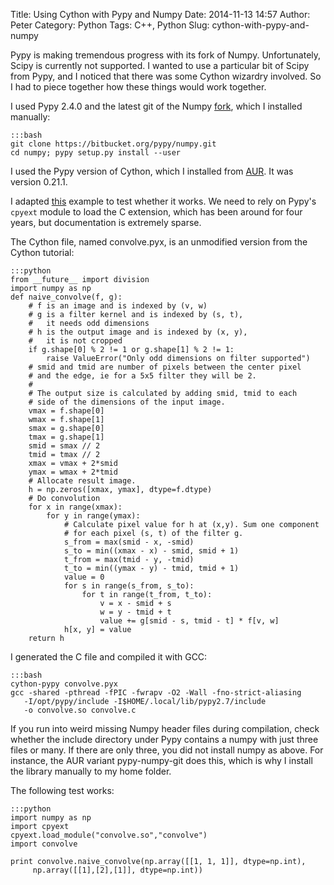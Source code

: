 Title: Using Cython with Pypy and Numpy
Date: 2014-11-13 14:57
Author: Peter
Category: Python
Tags: C++, Python
Slug: cython-with-pypy-and-numpy

Pypy is making tremendous progress with its fork of Numpy.
Unfortunately, Scipy is currently not supported. I wanted to use a
particular bit of Scipy from Pypy, and I noticed that there was some
Cython wizardry involved. So I had to piece together how these things
would work together.

I used Pypy 2.4.0 and the latest git of the Numpy
[fork](https://bitbucket.org/pypy/numpy), which I installed manually:

    :::bash
    git clone https://bitbucket.org/pypy/numpy.git
    cd numpy; pypy setup.py install --user

I used the Pypy version of Cython, which I installed from
[AUR](https://aur.archlinux.org/packages/pypy-cython/). It was version
0.21.1.

I adapted
[this](http://docs.cython.org/src/userguide/numpy_tutorial.html) example
to test whether it works. We need to rely on Pypy's ``cpyext`` module to
load the C extension, which has been around for four years, but
documentation is extremely sparse.

The Cython file, named convolve.pyx, is an unmodified version from the
Cython tutorial:

    :::python
    from __future__ import division
    import numpy as np
    def naive_convolve(f, g):
        # f is an image and is indexed by (v, w)
        # g is a filter kernel and is indexed by (s, t),
        #   it needs odd dimensions
        # h is the output image and is indexed by (x, y),
        #   it is not cropped
        if g.shape[0] % 2 != 1 or g.shape[1] % 2 != 1:
            raise ValueError("Only odd dimensions on filter supported")
        # smid and tmid are number of pixels between the center pixel
        # and the edge, ie for a 5x5 filter they will be 2.
        #
        # The output size is calculated by adding smid, tmid to each
        # side of the dimensions of the input image.
        vmax = f.shape[0]
        wmax = f.shape[1]
        smax = g.shape[0]
        tmax = g.shape[1]
        smid = smax // 2
        tmid = tmax // 2
        xmax = vmax + 2*smid
        ymax = wmax + 2*tmid
        # Allocate result image.
        h = np.zeros([xmax, ymax], dtype=f.dtype)
        # Do convolution
        for x in range(xmax):
            for y in range(ymax):
                # Calculate pixel value for h at (x,y). Sum one component
                # for each pixel (s, t) of the filter g.
                s_from = max(smid - x, -smid)
                s_to = min((xmax - x) - smid, smid + 1)
                t_from = max(tmid - y, -tmid)
                t_to = min((ymax - y) - tmid, tmid + 1)
                value = 0
                for s in range(s_from, s_to):
                    for t in range(t_from, t_to):
                        v = x - smid + s
                        w = y - tmid + t
                        value += g[smid - s, tmid - t] * f[v, w]
                h[x, y] = value
        return h

I generated the C file and compiled it with GCC:

    :::bash
    cython-pypy convolve.pyx
    gcc -shared -pthread -fPIC -fwrapv -O2 -Wall -fno-strict-aliasing   
       -I/opt/pypy/include -I$HOME/.local/lib/pypy2.7/include   
       -o convolve.so convolve.c

If you run into weird missing Numpy header files during compilation,
check whether the include directory under Pypy contains a numpy with
just three files or many. If there are only three, you did not install
numpy as above. For instance, the AUR variant pypy-numpy-git does this,
which is why I install the library manually to my home folder.

The following test works:

    :::python
    import numpy as np
    import cpyext
    cpyext.load_module("convolve.so","convolve")
    import convolve

    print convolve.naive_convolve(np.array([[1, 1, 1]], dtype=np.int),
         np.array([[1],[2],[1]], dtype=np.int))
